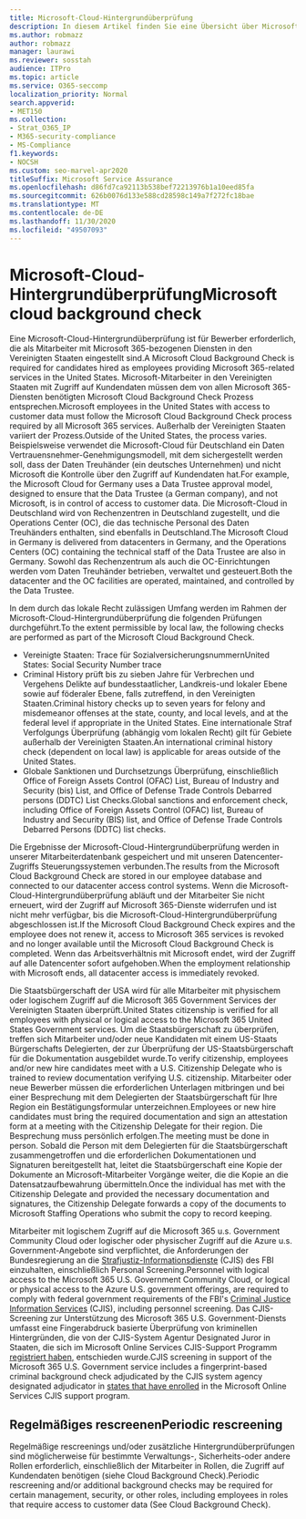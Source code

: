 ```yaml
---
title: Microsoft-Cloud-Hintergrundüberprüfung
description: In diesem Artikel finden Sie eine Übersicht über Microsoft Personal Screening Practices for Microsoft 365.
ms.author: robmazz
author: robmazz
manager: laurawi
ms.reviewer: sosstah
audience: ITPro
ms.topic: article
ms.service: O365-seccomp
localization_priority: Normal
search.appverid:
- MET150
ms.collection:
- Strat_O365_IP
- M365-security-compliance
- MS-Compliance
f1.keywords:
- NOCSH
ms.custom: seo-marvel-apr2020
titleSuffix: Microsoft Service Assurance
ms.openlocfilehash: d86fd7ca92113b538bef72213976b1a10eed85fa
ms.sourcegitcommit: 626b0076d133e588cd28598c149a7f272fc18bae
ms.translationtype: MT
ms.contentlocale: de-DE
ms.lasthandoff: 11/30/2020
ms.locfileid: "49507093"
---
```

# <a name="microsoft-cloud-background-check"></a><span data-ttu-id="43301-103">Microsoft-Cloud-Hintergrundüberprüfung</span><span class="sxs-lookup"><span data-stu-id="43301-103">Microsoft cloud background check</span></span>

<span data-ttu-id="43301-104">Eine Microsoft-Cloud-Hintergrundüberprüfung ist für Bewerber erforderlich, die als Mitarbeiter mit Microsoft 365-bezogenen Diensten in den Vereinigten Staaten eingestellt sind.</span><span class="sxs-lookup"><span data-stu-id="43301-104">A Microsoft Cloud Background Check is required for candidates hired as employees providing Microsoft 365-related services in the United States.</span></span> <span data-ttu-id="43301-105">Microsoft-Mitarbeiter in den Vereinigten Staaten mit Zugriff auf Kundendaten müssen dem von allen Microsoft 365-Diensten benötigten Microsoft Cloud Background Check Prozess entsprechen.</span><span class="sxs-lookup"><span data-stu-id="43301-105">Microsoft employees in the United States with access to customer data must follow the Microsoft Cloud Background Check process required by all Microsoft 365 services.</span></span> <span data-ttu-id="43301-106">Außerhalb der Vereinigten Staaten variiert der Prozess.</span><span class="sxs-lookup"><span data-stu-id="43301-106">Outside of the United States, the process varies.</span></span> <span data-ttu-id="43301-107">Beispielsweise verwendet die Microsoft-Cloud für Deutschland ein Daten Vertrauensnehmer-Genehmigungsmodell, mit dem sichergestellt werden soll, dass der Daten Treuhänder (ein deutsches Unternehmen) und nicht Microsoft die Kontrolle über den Zugriff auf Kundendaten hat.</span><span class="sxs-lookup"><span data-stu-id="43301-107">For example, the Microsoft Cloud for Germany uses a Data Trustee approval model, designed to ensure that the Data Trustee (a German company), and not Microsoft, is in control of access to customer data.</span></span> <span data-ttu-id="43301-108">Die Microsoft-Cloud in Deutschland wird von Rechenzentren in Deutschland zugestellt, und die Operations Center (OC), die das technische Personal des Daten Treuhänders enthalten, sind ebenfalls in Deutschland.</span><span class="sxs-lookup"><span data-stu-id="43301-108">The Microsoft Cloud in Germany is delivered from datacenters in Germany, and the Operations Centers (OC) containing the technical staff of the Data Trustee are also in Germany.</span></span> <span data-ttu-id="43301-109">Sowohl das Rechenzentrum als auch die OC-Einrichtungen werden vom Daten Treuhänder betrieben, verwaltet und gesteuert.</span><span class="sxs-lookup"><span data-stu-id="43301-109">Both the datacenter and the OC facilities are operated, maintained, and controlled by the Data Trustee.</span></span>

<span data-ttu-id="43301-110">In dem durch das lokale Recht zulässigen Umfang werden im Rahmen der Microsoft-Cloud-Hintergrundüberprüfung die folgenden Prüfungen durchgeführt.</span><span class="sxs-lookup"><span data-stu-id="43301-110">To the extent permissible by local law, the following checks are performed as part of the Microsoft Cloud Background Check.</span></span>

- <span data-ttu-id="43301-111">Vereinigte Staaten: Trace für Sozialversicherungsnummern</span><span class="sxs-lookup"><span data-stu-id="43301-111">United States: Social Security Number trace</span></span>
- <span data-ttu-id="43301-112">Criminal History prüft bis zu sieben Jahre für Verbrechen und Vergehens Delikte auf bundesstaatlicher, Landkreis-und lokaler Ebene sowie auf föderaler Ebene, falls zutreffend, in den Vereinigten Staaten.</span><span class="sxs-lookup"><span data-stu-id="43301-112">Criminal history checks up to seven years for felony and misdemeanor offenses at the state, county, and local levels, and at the federal level if appropriate in the United States.</span></span> <span data-ttu-id="43301-113">Eine internationale Straf Verfolgungs Überprüfung (abhängig vom lokalen Recht) gilt für Gebiete außerhalb der Vereinigten Staaten.</span><span class="sxs-lookup"><span data-stu-id="43301-113">An international criminal history check (dependent on local law) is applicable for areas outside of the United States.</span></span>
- <span data-ttu-id="43301-114">Globale Sanktionen und Durchsetzungs Überprüfung, einschließlich Office of Foreign Assets Control (OFAC) List, Bureau of Industry and Security (bis) List, and Office of Defense Trade Controls Debarred persons (DDTC) List Checks.</span><span class="sxs-lookup"><span data-stu-id="43301-114">Global sanctions and enforcement check, including Office of Foreign Assets Control (OFAC) list, Bureau of Industry and Security (BIS) list, and Office of Defense Trade Controls Debarred Persons (DDTC) list checks.</span></span>

<span data-ttu-id="43301-115">Die Ergebnisse der Microsoft-Cloud-Hintergrundüberprüfung werden in unserer Mitarbeiterdatenbank gespeichert und mit unseren Datencenter-Zugriffs Steuerungssystemen verbunden.</span><span class="sxs-lookup"><span data-stu-id="43301-115">The results from the Microsoft Cloud Background Check are stored in our employee database and connected to our datacenter access control systems.</span></span> <span data-ttu-id="43301-116">Wenn die Microsoft-Cloud-Hintergrundüberprüfung abläuft und der Mitarbeiter Sie nicht erneuert, wird der Zugriff auf Microsoft 365-Dienste widerrufen und ist nicht mehr verfügbar, bis die Microsoft-Cloud-Hintergrundüberprüfung abgeschlossen ist.</span><span class="sxs-lookup"><span data-stu-id="43301-116">If the Microsoft Cloud Background Check expires and the employee does not renew it, access to Microsoft 365 services is revoked and no longer available until the Microsoft Cloud Background Check is completed.</span></span> <span data-ttu-id="43301-117">Wenn das Arbeitsverhältnis mit Microsoft endet, wird der Zugriff auf alle Datencenter sofort aufgehoben.</span><span class="sxs-lookup"><span data-stu-id="43301-117">When the employment relationship with Microsoft ends, all datacenter access is immediately revoked.</span></span>

<span data-ttu-id="43301-118">Die Staatsbürgerschaft der USA wird für alle Mitarbeiter mit physischem oder logischem Zugriff auf die Microsoft 365 Government Services der Vereinigten Staaten überprüft.</span><span class="sxs-lookup"><span data-stu-id="43301-118">United States citizenship is verified for all employees with physical or logical access to the Microsoft 365 United States Government services.</span></span> <span data-ttu-id="43301-119">Um die Staatsbürgerschaft zu überprüfen, treffen sich Mitarbeiter und/oder neue Kandidaten mit einem US-Staats Bürgerschafts Delegierten, der zur Überprüfung der US-Staatsbürgerschaft für die Dokumentation ausgebildet wurde.</span><span class="sxs-lookup"><span data-stu-id="43301-119">To verify citizenship, employees and/or new hire candidates meet with a U.S. Citizenship Delegate who is trained to review documentation verifying U.S. citizenship.</span></span> <span data-ttu-id="43301-120">Mitarbeiter oder neue Bewerber müssen die erforderlichen Unterlagen mitbringen und bei einer Besprechung mit dem Delegierten der Staatsbürgerschaft für Ihre Region ein Bestätigungsformular unterzeichnen.</span><span class="sxs-lookup"><span data-stu-id="43301-120">Employees or new hire candidates must bring the required documentation and sign an attestation form at a meeting with the Citizenship Delegate for their region.</span></span> <span data-ttu-id="43301-121">Die Besprechung muss persönlich erfolgen.</span><span class="sxs-lookup"><span data-stu-id="43301-121">The meeting must be done in person.</span></span> <span data-ttu-id="43301-122">Sobald die Person mit dem Delegierten für die Staatsbürgerschaft zusammengetroffen und die erforderlichen Dokumentationen und Signaturen bereitgestellt hat, leitet die Staatsbürgerschaft eine Kopie der Dokumente an Microsoft-Mitarbeiter Vorgänge weiter, die die Kopie an die Datensatzaufbewahrung übermitteln.</span><span class="sxs-lookup"><span data-stu-id="43301-122">Once the individual has met with the Citizenship Delegate and provided the necessary documentation and signatures, the Citizenship Delegate forwards a copy of the documents to Microsoft Staffing Operations who submit the copy to record keeping.</span></span>

<span data-ttu-id="43301-123">Mitarbeiter mit logischem Zugriff auf die Microsoft 365 u.s. Government Community Cloud oder logischer oder physischer Zugriff auf die Azure u.s. Government-Angebote sind verpflichtet, die Anforderungen der Bundesregierung an die [Strafjustiz-Informationsdienste](https://www.fbi.gov/services/cjis) (CJIS) des FBI einzuhalten, einschließlich Personal Screening.</span><span class="sxs-lookup"><span data-stu-id="43301-123">Personnel with logical access to the Microsoft 365 U.S. Government Community Cloud, or logical or physical access to the Azure U.S. government offerings, are required to comply with federal government requirements of the FBI's [Criminal Justice Information Services](https://www.fbi.gov/services/cjis) (CJIS), including personnel screening.</span></span> <span data-ttu-id="43301-124">Das CJIS-Screening zur Unterstützung des Microsoft 365 U.S. Government-Diensts umfasst eine Fingerabdruck basierte Überprüfung von kriminellen Hintergründen, die von der CJIS-System Agentur Designated Juror in Staaten, die sich im Microsoft Online Services CJIS-Support Programm [registriert haben,](https://blogs.office.com/2013/10/23/california-and-microsoft-sign-cjis-security-policy-agreement/) entschieden wurde.</span><span class="sxs-lookup"><span data-stu-id="43301-124">CJIS screening in support of the Microsoft 365 U.S. Government service includes a fingerprint-based criminal background check adjudicated by the CJIS system agency designated adjudicator in [states that have enrolled](https://blogs.office.com/2013/10/23/california-and-microsoft-sign-cjis-security-policy-agreement/) in the Microsoft Online Services CJIS support program.</span></span>

## <a name="periodic-rescreening"></a><span data-ttu-id="43301-125">Regelmäßiges rescreenen</span><span class="sxs-lookup"><span data-stu-id="43301-125">Periodic rescreening</span></span>

<span data-ttu-id="43301-126">Regelmäßige rescreenings und/oder zusätzliche Hintergrundüberprüfungen sind möglicherweise für bestimmte Verwaltungs-, Sicherheits-oder andere Rollen erforderlich, einschließlich der Mitarbeiter in Rollen, die Zugriff auf Kundendaten benötigen (siehe Cloud Background Check).</span><span class="sxs-lookup"><span data-stu-id="43301-126">Periodic rescreening and/or additional background checks may be required for certain management, security, or other roles, including employees in roles that require access to customer data (See Cloud Background Check).</span></span>